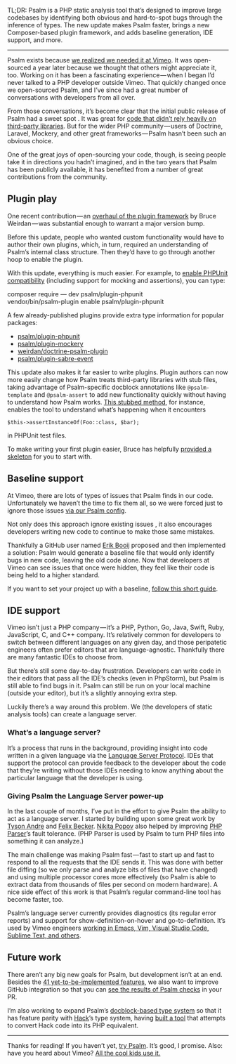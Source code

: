 <!--
	title: Announcing Psalm v3
	canonical: https://medium.com/@muglug/announcing-psalm-v3-76ec78e312ce
    date: 2019-01-03
    author: Matt Brown
    author_link: https://twitter.com/mattbrowndev
-->

TL;DR: Psalm is a PHP static analysis tool that’s designed to improve large codebases by identifying both obvious and hard-to-spot bugs through the inference of types. The new update makes Psalm faster, brings a new Composer-based plugin framework, and adds baseline generation, IDE support, and more.

* * *

Psalm exists because [we realized we needed it at Vimeo](/articles/fixing-code-that-aint-broken). It was open-sourced a year later because we thought that others might appreciate it, too. Working on it has been a fascinating experience — when I began I’d never talked to a PHP developer outside Vimeo. That quickly changed once we open-sourced Psalm, and I’ve since had a great number of conversations with developers from all over.

From those conversations, it’s become clear that the initial public release of Psalm had a sweet spot . It was great for [code that didn’t rely heavily on third-party libraries](https://github.com/paragonie). But for the wider PHP community — users of Doctrine, Laravel, Mockery, and other great frameworks — Psalm hasn’t been such an obvious choice.

One of the great joys of open-sourcing your code, though, is seeing people take it in directions you hadn’t imagined, and in the two years that Psalm has been publicly available, it has benefited from a number of great contributions from the community.

## Plugin play

One recent contribution — an [overhaul of the plugin framework](https://github.com/vimeo/psalm/pull/855) by Bruce Weirdan — was substantial enough to warrant a major version bump.

Before this update, people who wanted custom functionality would have to author their own plugins, which, in turn, required an understanding of Psalm’s internal class structure. Then they’d have to go through another hoop to enable the plugin.

With this update, everything is much easier. For example, to [enable PHPUnit compatibility](https://github.com/psalm/phpunit-psalm-plugin) (including support for mocking and assertions), you can type:

composer require — dev psalm/plugin-phpunit  
vendor/bin/psalm-plugin enable psalm/plugin-phpunit

A few already-published plugins provide extra type information for popular packages:

*   [psalm/plugin-phpunit](https://packagist.org/packages/psalm/plugin-phpunit)
*   [psalm/plugin-mockery](https://packagist.org/packages/psalm/)
*   [weirdan/doctrine-psalm-plugin](https://packagist.org/packages/weirdan/doctrine-psalm-plugin)
*   [psalm/plugin-sabre-event](https://packagist.org/packages/psalm/plugin-sabre-event)

This update also makes it far easier to write plugins. Plugin authors can now more easily change how Psalm treats third-party libraries with stub files, taking advantage of Psalm-specific docblock annotations like `@psalm-template` and `@psalm-assert` to add new functionality quickly without having to understand how Psalm works. [This stubbed method](https://github.com/psalm/phpunit-psalm-plugin/blob/9db3b253bb06ba749a96157f7a8865c2f94d1169/stubs/Assert.php#L7-L18), for instance, enables the tool to understand what’s happening when it encounters

`$this->assertInstanceOf(Foo::class, $bar);`

in PHPUnit test files.

To make writing your first plugin easier, Bruce has helpfully [provided a skeleton](https://github.com/weirdan/psalm-plugin-skeleton) for you to start with.

## Baseline support

At Vimeo, there are lots of types of issues that Psalm finds in our code. Unfortunately we haven’t the time to fix them all, so we were forced just to ignore those issues [via our Psalm config](https://gist.github.com/muglug/6c6ac543a51d94c62967bd861783ed07).

Not only does this approach ignore existing issues , it also encourages developers writing new code to continue to make those same mistakes.

Thankfully a GitHub user named [Erik Booij](https://github.com/ErikBooijCB) proposed and then implemented a solution: Psalm would generate a baseline file that would only identify bugs in new code, leaving the old code alone. Now that developers at Vimeo can see issues that once were hidden, they feel like their code is being held to a higher standard.

If you want to set your project up with a baseline, [follow this short guide](https://getpsalm.org/docs/dealing_with_code_issues/#using-a-baseline-file).

## IDE support

Vimeo isn’t just a PHP company — it’s a PHP, Python, Go, Java, Swift, Ruby, JavaScript, C, and C++ company. It’s relatively common for developers to switch between different languages on any given day, and those peripatetic engineers often prefer editors that are language-agnostic. Thankfully there are many fantastic IDEs to choose from.

But there’s still some day-to-day frustration. Developers can write code in their editors that pass all the IDE’s checks (even in PhpStorm), but Psalm is still able to find bugs in it. Psalm can still be run on your local machine (outside your editor), but it’s a slightly annoying extra step.

Luckily there’s a way around this problem. We (the developers of static analysis tools) can create a language server.

### What’s a language server?

It’s a process that runs in the background, providing insight into code written in a given language via the [Language Server Protocol](https://microsoft.github.io/language-server-protocol/). IDEs that support the protocol can provide feedback to the developer about the code that they’re writing without those IDEs needing to know anything about the particular language that the developer is using.

### Giving Psalm the Language Server power-up

In the last couple of months, I’ve put in the effort to give Psalm the ability to act as a language server. I started by building upon some great work by [Tyson Andre](https://github.com/TysonAndre) and [Felix Becker](https://github.com/felixfbecker). [Nikita Popov](https://github.com/nikic) also helped by improving [PHP Parser](https://github.com/nikic/PHP-Parser)’s fault tolerance. (PHP Parser is used by Psalm to turn PHP files into something it can analyze.)

The main challenge was making Psalm fast — fast to start up and fast to respond to all the requests that the IDE sends it. This was done with better file diffing (so we only parse and analyze bits of files that have changed) and using multiple processor cores more effectively (so Psalm is able to extract data from thousands of files per second on modern hardware). A nice side effect of this work is that Psalm’s regular command-line tool has become faster, too.

Psalm’s language server currently provides diagnostics (its regular error reports) and support for show-definition-on-hover and go-to-definition. It’s used by Vimeo engineers [working in Emacs, Vim, Visual Studio Code, Sublime Text, and others](https://getpsalm.org/docs/language_server/).

## Future work

There aren’t any big new goals for Psalm, but development isn’t at an end. Besides the [41 yet-to-be-implemented features](https://github.com/vimeo/psalm/issues?q=is%3Aopen+is%3Aissue+label%3Aenhancement), we also want to improve GitHub integration so that you can [see the results of Psalm checks](https://developer.github.com/changes/2018-05-07-new-checks-api-public-beta/) in your PR.

I’m also working to expand Psalm’s [docblock-based type system](https://getpsalm.org/docs/typing_in_psalm/) so that it has feature parity with [Hack](https://hacklang.org)’s type system, having [built a tool](https://hacktophp.org/) that attempts to convert Hack code into its PHP equivalent.

* * *

Thanks for reading! If you haven’t yet, [try Psalm](https://getpsalm.org). It’s good, I promise. Also: have you heard about Vimeo? [All the cool kids use it.](https://vimeo.com/sbergmann)
